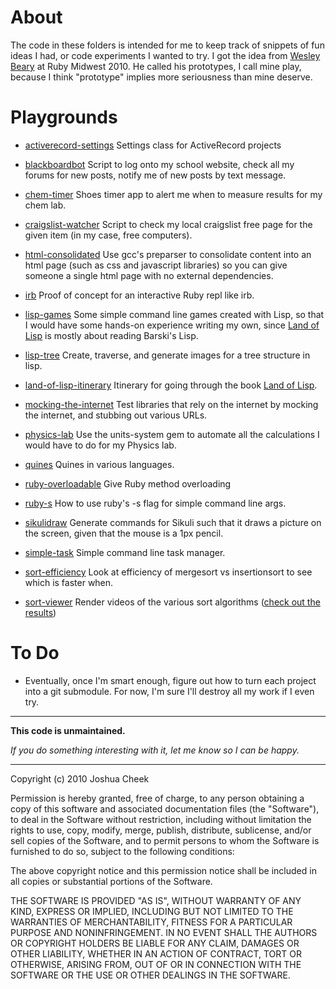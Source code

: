About
=====

The code in these folders is intended for me to keep track of snippets of fun ideas I had, or code experiments I wanted to try. I got the idea from [Wesley Beary](http://github.com/geemus) at Ruby Midwest 2010. He called his prototypes, I call mine play, because I think "prototype" implies more seriousness than mine deserve.

Playgrounds
===========

* [activerecord-settings](http://github.com/JoshCheek/Play/tree/master/activerecord-settings/) Settings class for ActiveRecord projects
* [blackboardbot](http://github.com/JoshCheek/Play/tree/master/blackboardbot/) Script to log onto my school website, check all my forums for new posts, notify me of new posts by text message.
* [chem-timer](http://github.com/JoshCheek/Play/tree/master/chem-timer/) Shoes timer app to alert me when to measure results for my chem lab.
* [craigslist-watcher](http://github.com/JoshCheek/Play/tree/master/craigslist-watcher/) Script to check my local craigslist free page for the given item (in my case, free computers).
* [html-consolidated](http://github.com/JoshCheek/Play/tree/master/html-consolidated/) Use gcc's preparser to consolidate content into an html page (such as css and javascript libraries) so you can give someone a single html page with no external dependencies.
* [irb](http://github.com/JoshCheek/Play/tree/master/irb/) Proof of concept for an interactive Ruby repl like irb.
* [lisp-games](http://github.com/JoshCheek/Play/tree/master/lisp-games/) Some simple command line games created with Lisp, so that I would have some hands-on experience writing my own, since [Land of Lisp][landoflisp] is mostly about reading Barski's Lisp.
* [lisp-tree](http://github.com/JoshCheek/Play/tree/master/lisp-tree/) Create, traverse, and generate images for a tree structure in lisp.
* [land-of-lisp-itinerary](http://github.com/JoshCheek/Play/tree/master/land-of-lisp-itinerary/) Itinerary for going through the book [Land of Lisp][landoflisp].
* [mocking-the-internet](http://github.com/JoshCheek/Play/tree/master/mocking-the-internet/) Test libraries that rely on the internet by mocking the internet, and stubbing out various URLs.
* [physics-lab](http://github.com/JoshCheek/Play/tree/master/physics-lab/) Use the units-system gem to automate all the calculations I would have to do for my Physics lab.
* [quines](http://github.com/JoshCheek/Play/tree/master/quines/) Quines in various languages.
* [ruby-overloadable](http://github.com/JoshCheek/Play/tree/master/ruby-overloadable/) Give Ruby method overloading
* [ruby-s](http://github.com/JoshCheek/Play/tree/master/ruby-s/) How to use ruby's -s flag for simple command line args.
* [sikulidraw](http://github.com/JoshCheek/Play/tree/master/sikulidraw/) Generate commands for Sikuli such that it draws a picture on the screen, given that the mouse is a 1px pencil.
* [simple-task](http://github.com/JoshCheek/Play/tree/master/simple-task/) Simple command line task manager.
* [sort-efficiency](http://github.com/JoshCheek/Play/tree/master/sort-efficiency/) Look at efficiency of mergesort vs insertionsort to see which is faster when.
* [sort-viewer](http://github.com/JoshCheek/Play/tree/master/sort-viewer/) Render videos of the various sort algorithms ([check out the results](http://vimeo.com/channels/sortalgorithms))

  [landoflisp]: http://landoflisp.com/

To Do
=====

* Eventually, once I'm smart enough, figure out how to turn each project into a git submodule. For now, I'm sure I'll destroy all my work if I even try.

---------------------------------------

**This code is unmaintained.** 

_If you do something interesting with it, let me know so I can be happy._

---------------------------------------

Copyright (c) 2010 Joshua Cheek

 Permission is hereby granted, free of charge, to any person obtaining a copy
 of this software and associated documentation files (the "Software"), to deal
 in the Software without restriction, including without limitation the rights
 to use, copy, modify, merge, publish, distribute, sublicense, and/or sell
 copies of the Software, and to permit persons to whom the Software is
 furnished to do so, subject to the following conditions:

 The above copyright notice and this permission notice shall be included in
 all copies or substantial portions of the Software.

 THE SOFTWARE IS PROVIDED "AS IS", WITHOUT WARRANTY OF ANY KIND, EXPRESS OR
 IMPLIED, INCLUDING BUT NOT LIMITED TO THE WARRANTIES OF MERCHANTABILITY,
 FITNESS FOR A PARTICULAR PURPOSE AND NONINFRINGEMENT. IN NO EVENT SHALL THE
 AUTHORS OR COPYRIGHT HOLDERS BE LIABLE FOR ANY CLAIM, DAMAGES OR OTHER
 LIABILITY, WHETHER IN AN ACTION OF CONTRACT, TORT OR OTHERWISE, ARISING FROM,
 OUT OF OR IN CONNECTION WITH THE SOFTWARE OR THE USE OR OTHER DEALINGS IN
 THE SOFTWARE.
